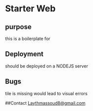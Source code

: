 
# Starter Web


## purpose
this is a boilerplate for 
## Deployment
should be deployed on a NODEJS server
## Bugs
tile is missing would lead to visual errors 

##Contact
Laythmassoud8@gmail.com

